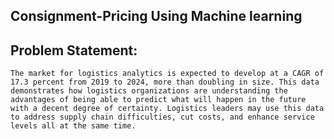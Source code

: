 ## Consignment-Pricing Using Machine learning 

## Problem Statement:

`The market for logistics analytics is expected to develop at a CAGR of 17.3 percent
from 2019 to 2024, more than doubling in size. This data demonstrates how logistics
organizations are understanding the advantages of being able to predict what will
happen in the future with a decent degree of certainty. Logistics leaders may use this
data to address supply chain difficulties, cut costs, and enhance service levels all at the
same time.`